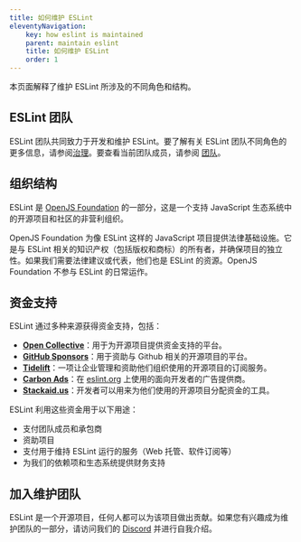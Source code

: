 ```yaml
---
title: 如何维护 ESLint
eleventyNavigation:
    key: how eslint is maintained
    parent: maintain eslint
    title: 如何维护 ESLint
    order: 1
---
```


本页面解释了维护 ESLint 所涉及的不同角色和结构。

## ESLint 团队

ESLint 团队共同致力于开发和维护 ESLint。要了解有关 ESLint 团队不同角色的更多信息，请参阅[治理](../contribute/governance)。要查看当前团队成员，请参阅 [团队](/team/)。

## 组织结构

ESLint 是 [OpenJS Foundation](https://openjsf.org/) 的一部分，这是一个支持 JavaScript 生态系统中的开源项目和社区的非营利组织。

OpenJS Foundation 为像 ESLint 这样的 JavaScript 项目提供法律基础设施。它是与 ESLint 相关的知识产权（包括版权和商标）的所有者，并确保项目的独立性。如果我们需要法律建议或代表，他们也是 ESLint 的资源。OpenJS Foundation 不参与 ESLint 的日常运作。

## 资金支持

ESLint 通过多种来源获得资金支持，包括：

* [**Open Collective**](https://opencollective.com/eslint)：用于为开源项目提供资金支持的平台。
* [**GitHub Sponsors**](https://github.com/sponsors/eslint)：用于资助与 Github 相关的开源项目的平台。
* [**Tidelift**](https://tidelift.com/subscription/pkg/npm-eslint)：一项让企业管理和资助他们组织使用的开源项目的订阅服务。
* [**Carbon Ads**](https://www.carbonads.net/open-source)：在 [eslint.org](https://eslint.org/) 上使用的面向开发者的广告提供商。
* [**Stackaid.us**](https://simulation.stackaid.us/github/eslint/eslint)：开发者可以用来为他们使用的开源项目分配资金的工具。

ESLint 利用这些资金用于以下用途：

* 支付团队成员和承包商
* 资助项目
* 支付用于维持 ESLint 运行的服务（Web 托管、软件订阅等）
* 为我们的依赖项和生态系统提供财务支持

## 加入维护团队

ESLint 是一个开源项目，任何人都可以为该项目做出贡献。如果您有兴趣成为维护团队的一部分，请访问我们的 [Discord](https://eslint.org/chat) 并进行自我介绍。
